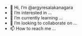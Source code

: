 - 👋 Hi, I’m @argyresalakanagara
- 👀 I’m interested in ...
- 🌱 I’m currently learning ...
- 💞️ I’m looking to collaborate on ...
- 📫 How to reach me ...

<!---
argyresalakanagara/argyresalakanagara is a ✨ special ✨ repository because its `README.md` (this file) appears on your GitHub profile.
You can click the Preview link to take a look at your changes.
--->
